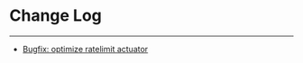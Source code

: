 # Change Log
---

- [Bugfix: optimize ratelimit actuator](https://github.com/Tencent/spring-cloud-tencent/pull/419)